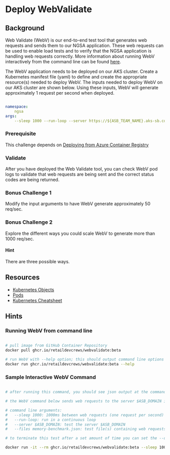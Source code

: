 # Deploy WebValidate

## Background

Web Validate (WebV) is our end-to-end test tool that generates web requests and sends them to our NGSA application. These web requests can be used to enable load tests and to verify that the NGSA application is handling web requests correctly. More information about running WebV interactively from the command line can be found [here](https://github.com/microsoft/webvalidate).

The WebV application needs to be deployed on our AKS cluster. Create a Kubernetes manifest file (yaml) to define and create the appropriate resource(s) needed to deploy WebV. The inputs needed to deploy WebV on our AKS cluster are shown below. Using these inputs, WebV will generate approximately 1 request per second when deployed.

```yaml

namespace:
    ngsa
args:
    --sleep 1000 --run-loop --server https://${ASB_TEAM_NAME}.aks-sb.com --files memory-benchmark.json

```

### Prerequisite

This challenge depends on [Deploying from Azure Container Registry](../azure-container-registry/README.md)

### Validate

After you have deployed the Web Validate tool, you can check WebV pod logs to validate that web requests are being sent and the correct status codes are being returned.

### Bonus Challenge 1

Modify the input arguments to have WebV generate approximately 50 req/sec.

### Bonus Challenge 2

Explore the different ways you could scale WebV to generate more than 1000 req/sec.

#### Hint

There are three possible ways.

## Resources

- [Kubernetes Objects](https://kubernetes.io/docs/concepts/overview/working-with-objects/kubernetes-objects/)
- [Pods](https://kubernetes.io/docs/concepts/workloads/pods/)
- [Kubernetes Cheatsheet](https://kubernetes.io/docs/reference/kubectl/cheatsheet/#creating-objects)

## Hints

### Running WebV from command line

```bash

# pull image from GitHub Container Repository 
docker pull ghcr.io/retaildevcrews/webvalidate:beta

# run WebV with --help option; this should output command line options shown below
docker run ghcr.io/retaildevcrews/webvalidate:beta --help

```

### Sample Interactive WebV Command

```bash

# after running this command, you should see json output at the command line describing web requests

# the WebV command below sends web requests to the server $ASB_DOMAIN in a continuous loop at the rate of one request per second

# command line arguments:
#   --sleep 1000: 1000ms between web requests (one request per second)
#   --run-loop: run in a continuous loop
#   --server $ASB_DOMAIN: test the server $ASB_DOMAIN
#   --files memory-benchmark.json: test file(s) containing web requests and expected response

# to terminate this test after a set amount of time you can set the --duration argument (time in seconds). Otherwise, use CTRL-C to stop it.

docker run -it --rm ghcr.io/retaildevcrews/webvalidate:beta --sleep 1000 --run-loop --verbose --duration 30 --log-format Json --server "https://${ASB_DOMAIN}" --files memory-benchmark.json

```

